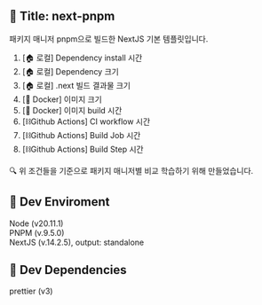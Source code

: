 ## :memo: Title: next-pnpm
패키지 매니저 pnpm으로 빌드한 NextJS 기본 템플릿입니다.   

1) [:house: 로컬] Dependency install 시간   
2) [:house: 로컬] Dependency 크기  
3) [:house: 로컬] .next 빌드 결과물 크기  
4) [:whale: Docker] 이미지 크기 
5) [:whale: Docker] 이미지 build 시간
6) [⛓️Github Actions] CI workflow 시간
7) [⛓️Github Actions] Build Job 시간
8) [⛓️Github Actions] Build Step 시간

:mag: 위 조건들을 기준으로 패키지 매니저별 비교 학습하기 위해 만들었습니다.


## :pushpin: Dev Enviroment
Node (v20.11.1)  
PNPM (v.9.5.0)  
NextJS (v.14.2.5), output: standalone 

## :pushpin: Dev Dependencies
prettier (v3)

